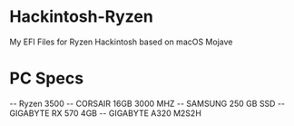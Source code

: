 # Hackintosh-Ryzen
My EFI Files for Ryzen Hackintosh based on macOS Mojave

# PC Specs
-- Ryzen 3500
-- CORSAIR 16GB 3000 MHZ
-- SAMSUNG 250 GB SSD
-- GIGABYTE RX 570 4GB
-- GIGABYTE A320 M2S2H 


